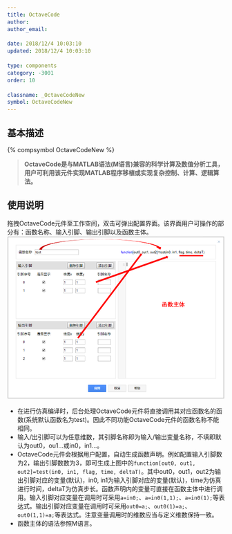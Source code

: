 ```yaml
---
title: OctaveCode
author: 
author_email:

date: 2018/12/4 10:03:10
updated: 2018/12/4 10:03:10

type: components
category: -3001
order: 10

classname: _OctaveCodeNew
symbol: OctaveCodeNew
---
```

## 基本描述
{% compsymbol OctaveCodeNew %}

> **OctaveCode是与MATLAB语法(M语言)兼容的科学计算及数值分析工具，用户可利用该元件实现MATLAB程序移植或实现复杂控制、计算、逻辑算法。**

## 使用说明

拖拽OctaveCode元件至工作空间，双击可弹出配置界面。该界面用户可操作的部分有：函数名称、输入引脚、输出引脚以及函数主体。
![控制框图](comp_OctaveCode/octave.png)

+ 在进行仿真编译时，后台处理OctaveCode元件将直接调用其对应函数名的函数(系统默认函数名为test)。因此不同功能OctaveCode元件的函数名称不能相同。
+ 输入/出引脚可以为任意维数，其引脚名称即为输入/输出变量名称，不填即默认为out0，ou1...或in0，in1...。
+ OctaveCode元件会根据用户配置，自动生成函数声明。例如配置输入引脚数为2，输出引脚数数为3，即可生成上图中的`function[out0, out1, out2]=test(in0, in1, flag, time, deltaT)`。其中out0，out1，out2为输出引脚对应的变量(默认)，in0, in1为输入引脚对应的变量(默认)，time为仿真进行时间，deltaT为仿真步长。函数声明内的变量可直接在函数主体中进行调用。输入引脚对应变量在调用时可采用`a=in0;`、`a=in0(1,1);`、`a=in0(1);`等表达式。输出引脚对应变量在调用时可采用`out0=a;`、`out0(1)=a;`、`out0(1,1)=a;`等表达式。注意变量调用时的维数应当与定义维数保持一致。
+ 函数主体的语法参照M语言。